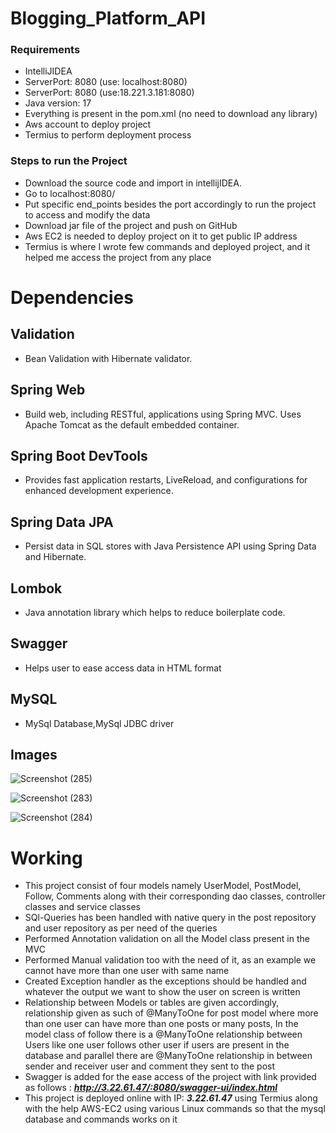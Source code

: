 # Blogging_Platform_API
### Requirements
* IntelliJIDEA
* ServerPort: 8080 (use: localhost:8080)
* ServerPort: 8080 (use:18.221.3.181:8080)
* Java version: 17
* Everything is present in the pom.xml (no need to download any library)
* Aws account to deploy project
* Termius to perform deployment process
### Steps to run the Project
* Download the source code and import in intellijIDEA.
* Go to localhost:8080/
* Put specific end_points besides the port accordingly to run the project to access and modify the data
* Download jar file of the project and push on GitHub
* Aws EC2 is needed to deploy project on it to get public IP address
* Termius is where I wrote few commands and deployed project, and it helped me access the project from any place
# Dependencies
## Validation
* Bean Validation with Hibernate validator.
## Spring Web
* Build web, including RESTful, applications using Spring MVC. Uses Apache Tomcat as the default embedded container.
## Spring Boot DevTools
* Provides fast application restarts, LiveReload, and configurations for enhanced development experience.
## Spring Data JPA
* Persist data in SQL stores with Java Persistence API using Spring Data and Hibernate.
## Lombok
* Java annotation library which helps to reduce boilerplate code.
## Swagger
* Helps user to ease access data in HTML format
## MySQL
* MySql Database,MySql JDBC driver
## Images
![Screenshot (285)](https://user-images.githubusercontent.com/110148973/230027468-ccd5b931-06c8-4931-a020-6c060c47c954.png)

![Screenshot (283)](https://user-images.githubusercontent.com/110148973/230026682-76719011-476e-4712-8d51-08ea7f52d44f.png)

![Screenshot (284)](https://user-images.githubusercontent.com/110148973/230026741-a584cf19-7371-4bc6-9326-85b0e4073520.png)



# Working
* This project consist of four models namely UserModel, PostModel, Follow, Comments along with their corresponding dao classes, controller classes and service classes
* SQl-Queries has been handled with native query in the post repository and user repository as per need of the queries
* Performed Annotation validation on all the Model class present in the MVC 
* Performed Manual validation too with the need of it, as an example we cannot have more than one user with same name
* Created Exception handler as the exceptions should be handled and whatever the output we want to show the user on screen is written 
* Relationship between Models or tables are given accordingly, relationship given as such of @ManyToOne for post model where more than one user can have more than one posts or many posts, In the model class of follow there is a @ManyToOne relationship between Users like one user follows other user if users are present in the database and parallel there are @ManyToOne relationship in between sender and receiver user and comment they sent to the post
* Swagger is added for the ease access of the project with link provided as follows : _**http://3.22.61.47/:8080/swagger-ui/index.html**_
* This project is deployed online with IP: _**3.22.61.47**_ using Termius along with the help AWS-EC2 using various Linux commands so that the mysql database and commands works on it
